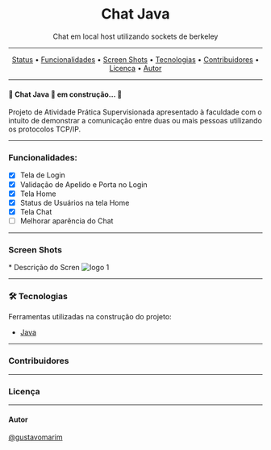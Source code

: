 <h1 align="center"> Chat Java</h1>
<p align="center">Chat em local host utilizando sockets de berkeley</p>
<hr>

<p align="center">
 <a href="#status">Status</a> •
 <a href="#funcionalidades">Funcionalidades</a> • 
 <a href="#screenShots">Screen Shots</a> • 
 <a href="#tecnologias">Tecnologias</a> • 
 <a href="#contribuidores">Contribuidores</a> • 
 <a href="#licença">Licença</a> • 
 <a href="#autor">Autor</a>
</p>
<hr>

<h4 id="status">🚧 Chat Java 🚀 em construção... 🚧</h4>
<p>Projeto de Atividade Prática Supervisionada apresentado à faculdade com o intuito de demonstrar a comunicação entre duas ou mais pessoas utilizando os protocolos TCP/IP.
</p><hr>

<h3 id="funcionalidades"> Funcionalidades:</h3>

- [x] Tela de Login
- [x] Validação de Apelido e Porta no Login
- [x] Tela Home 
- [x] Status de Usuários na tela Home
- [x] Tela Chat
- [ ] Melhorar aparência do Chat
<hr>

<h3 id="screenShots">Screen Shots</h3>
* Descrição do Scren
<img src="" alt="logo 1"/><br>

<hr>

<h3 id="tecnologias"> 🛠 Tecnologias </h3>
Ferramentas utilizadas na construção do projeto:

* [Java](https://www.java.com/pt-BR/)<br>
<hr>

<h3 id="contribuidores">Contribuidores</h3>




<hr>
<h3 id="licença">Licença</h3>

 <hr>

<h4 id="autor">Autor</h4>

[@gustavomarim](https://github.com/gustavomarim)
